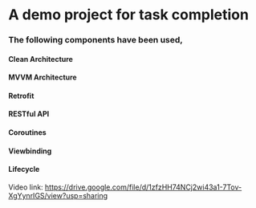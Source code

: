 # A demo project for task completion
### The following components have been used,
#### Clean Architecture
#### MVVM Architecture
#### Retrofit
#### RESTful API 
#### Coroutines 
#### Viewbinding
#### Lifecycle

Video link: https://drive.google.com/file/d/1zfzHH74NCj2wi43a1-7Tov-XgYynrIGS/view?usp=sharing

